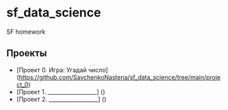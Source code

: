 # sf_data_science
SF homework

## Проекты

* [Проект 0. Игра: Угадай число] (https://github.com/SavchenkoNastena/sf_data_science/tree/main/project_0)
* [Проект 1. __________________] ()
* [Проект 2. __________________] ()